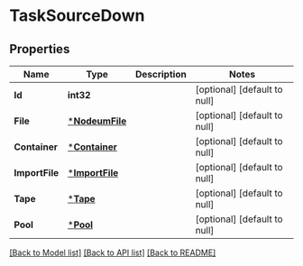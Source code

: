 # TaskSourceDown

## Properties
Name | Type | Description | Notes
------------ | ------------- | ------------- | -------------
**Id** | **int32** |  | [optional] [default to null]
**File** | [***NodeumFile**](nodeum_file.md) |  | [optional] [default to null]
**Container** | [***Container**](container.md) |  | [optional] [default to null]
**ImportFile** | [***ImportFile**](import_file.md) |  | [optional] [default to null]
**Tape** | [***Tape**](tape.md) |  | [optional] [default to null]
**Pool** | [***Pool**](pool.md) |  | [optional] [default to null]

[[Back to Model list]](../README.md#documentation-for-models) [[Back to API list]](../README.md#documentation-for-api-endpoints) [[Back to README]](../README.md)


